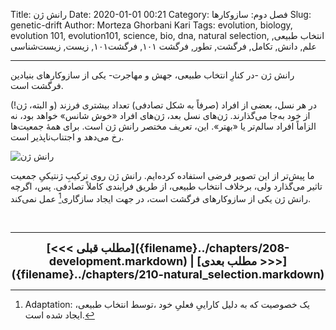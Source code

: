 Title: رانش ژن
Date: 2020-01-01 00:21
Category: فصل دوم: سازوکارها
Slug: genetic-drift
Author: Morteza Ghorbani Kari
Tags: evolution, biology, evolution 101, evolution101, science, bio, dna, natural selection, انتخاب طبیعی, علم, دانش, تکامل, فرگشت, تطور, فرگشت ۱۰۱, فرگشت۱۰۱, زیست, زیست‌شناسی

------
رانش ژن -در کنارِ انتخاب طبیعی، جهش و مهاجرت- یکی از سازوکارهای بنیادین فرگشت است.

در هر نسل، بعضی از افراد (صرفاً به شکل تصادفی) تعداد بیشتری فرزند (و البته، ژن!) از خود به‌جا می‌گذارند. ژن‌های نسل بعد، ژن‌های افراد «خوش شانس» خواهد بود، نه الزاماً افراد سالم‌تر یا «بهتر». این، تعریف مختصر رانش ژن است. برای همهٔ جمعیت‌ها رخ می‌دهد و اجتناب‌ناپذیر است.

![رانش ژن]({static}/images/24-1.gif)

ما پیش‌تر از این تصویر فرضی استفاده کرده‌ایم. رانش ژن روی ترکیبِ ژنتیکیِ جمعیت تاثیر می‌گذارد ولی، برخلاف انتخاب طبیعی، از طریق فرایندی کاملاً تصادفی. پس، اگرچه رانش ژن یکی از سازوکارهای فرگشت است، در جهت ایجاد سازگاری[^۱] عمل نمی‌کند.

<br>

[^۱]: Adaptation: یک خصوصیت که به دلیل کاراییِ فعلیِ خود ،توسط انتخاب طبیعی، ایجاد شده است.

------
<center>
    <font size="4">
        <b>
            [<<< مطلب قبلی]({filename}../chapters/208-development.markdown) | [مطلب بعدی >>>]({filename}../chapters/210-natural_selection.markdown) 
        </b>
    </font>
</center>